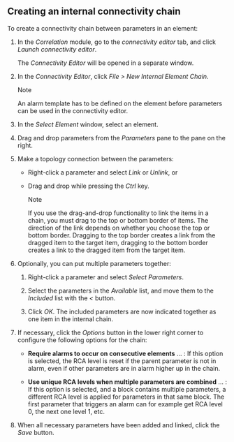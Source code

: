 ## Creating an internal connectivity chain

To create a connectivity chain between parameters in an element:

1. In the *Correlation* module, go to the *connectivity editor* tab, and click *Launch connectivity editor*.

    The *Connectivity Editor* will be opened in a separate window.

2. In the *Connectivity Editor*, click *File \> New Internal Element Chain*.

    > [!NOTE]
    > An alarm template has to be defined on the element before parameters can be used in the connectivity editor.

3. In the *Select Element* window, select an element.

4. Drag and drop parameters from the *Parameters* pane to the pane on the right.

5. Make a topology connection between the parameters:

    - Right-click a parameter and select *Link* or *Unlink*, or

    - Drag and drop while pressing the *Ctrl* key.

        > [!NOTE]
        > If you use the drag-and-drop functionality to link the items in a chain, you must drag to the top or bottom border of items. The direction of the link depends on whether you choose the top or bottom border. Dragging to the top border creates a link from the dragged item to the target item, dragging to the bottom border creates a link to the dragged item from the target item.

6. Optionally, you can put multiple parameters together:

    1. Right-click a parameter and select *Select Parameters*.

    2. Select the parameters in the *Available* list, and move them to the *Included* list with the *\<* button.

    3. Click *OK*. The included parameters are now indicated together as one item in the internal chain.

7. If necessary, click the *Options* button in the lower right corner to configure the following options for the chain:

    - **Require alarms to occur on consecutive elements** ... : If this option is selected, the RCA level is reset if the parent parameter is not in alarm, even if other parameters are in alarm higher up in the chain.

    - **Use unique RCA levels when multiple parameters are combined** ... : If this option is selected, and a block contains multiple parameters, a different RCA level is applied for parameters in that same block. The first parameter that triggers an alarm can for example get RCA level 0, the next one level 1, etc.

8. When all necessary parameters have been added and linked, click the *Save* button.
